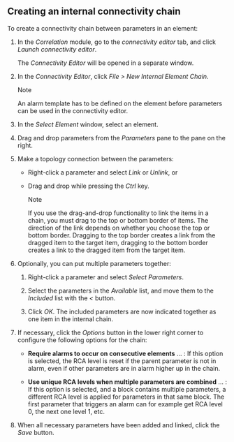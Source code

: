 ## Creating an internal connectivity chain

To create a connectivity chain between parameters in an element:

1. In the *Correlation* module, go to the *connectivity editor* tab, and click *Launch connectivity editor*.

    The *Connectivity Editor* will be opened in a separate window.

2. In the *Connectivity Editor*, click *File \> New Internal Element Chain*.

    > [!NOTE]
    > An alarm template has to be defined on the element before parameters can be used in the connectivity editor.

3. In the *Select Element* window, select an element.

4. Drag and drop parameters from the *Parameters* pane to the pane on the right.

5. Make a topology connection between the parameters:

    - Right-click a parameter and select *Link* or *Unlink*, or

    - Drag and drop while pressing the *Ctrl* key.

        > [!NOTE]
        > If you use the drag-and-drop functionality to link the items in a chain, you must drag to the top or bottom border of items. The direction of the link depends on whether you choose the top or bottom border. Dragging to the top border creates a link from the dragged item to the target item, dragging to the bottom border creates a link to the dragged item from the target item.

6. Optionally, you can put multiple parameters together:

    1. Right-click a parameter and select *Select Parameters*.

    2. Select the parameters in the *Available* list, and move them to the *Included* list with the *\<* button.

    3. Click *OK*. The included parameters are now indicated together as one item in the internal chain.

7. If necessary, click the *Options* button in the lower right corner to configure the following options for the chain:

    - **Require alarms to occur on consecutive elements** ... : If this option is selected, the RCA level is reset if the parent parameter is not in alarm, even if other parameters are in alarm higher up in the chain.

    - **Use unique RCA levels when multiple parameters are combined** ... : If this option is selected, and a block contains multiple parameters, a different RCA level is applied for parameters in that same block. The first parameter that triggers an alarm can for example get RCA level 0, the next one level 1, etc.

8. When all necessary parameters have been added and linked, click the *Save* button.
